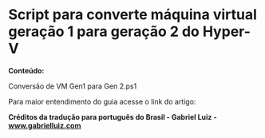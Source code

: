 # Script para converte máquina virtual geração 1 para geração 2 do Hyper-V

**Conteúdo:**

Conversão de VM Gen1 para Gen 2.ps1

Para maior entendimento do guia acesse o link do artigo: 

**Créditos da tradução para português do Brasil - Gabriel Luiz - www.gabrielluiz.com**

